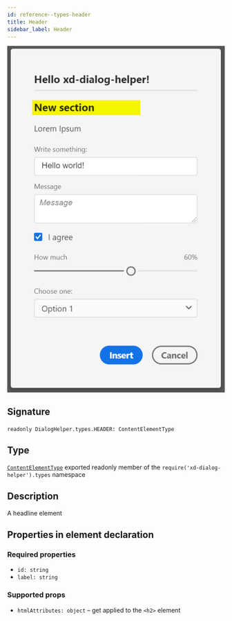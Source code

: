 ```yaml
---
id: reference--types-header
title: Header
sidebar_label: Header
---
```


![](assets/element-header.png)

## Signature
`readonly DialogHelper.types.HEADER: ContentElementType`

## Type
[`ContentElementType`](reference--ContentElementType.html) exported readonly member of the `require('xd-dialog-helper').types` namespace

## Description
A headline element

## Properties in element declaration
### Required properties
- `id: string`
- `label: string`

 ### Supported props
 - `htmlAttributes: object` – get applied to the `<h2>` element